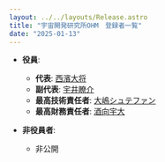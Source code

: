 ```yaml
---
layout: ../../layouts/Release.astro
title: "宇宙開発研究所OHM　登録者一覧"
date: "2025-01-13"
---
```


- **役員**:
  - **代表**: [西濱大将](../dn/)
  - **副代表**: [宇井瞭介](../ui/)
  - **最高技術責任者**: [大嶋シュテファン](../so/)
  - **最高財務責任者**: [酒向宇大](../ts/)

- **非役員者**:
  - 非公開